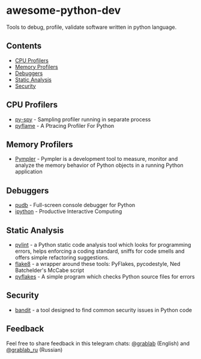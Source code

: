 # awesome-python-dev

Tools to debug, profile, validate software written in python language.

## Contents

* [CPU Profilers](#cpu-profilers)
* [Memory Profilers](#memory-profilers)
* [Debuggers](#debuggers)
* [Static Analysis](#static-analysis)
* [Security](#security)

## CPU Profilers

* [py-spy](https://github.com/benfred/py-spy) - Sampling profiler running in separate process
* [pyflame](https://github.com/uber-archive/pyflame) - A Ptracing Profiler For Python

## Memory Profilers

* [Pympler](https://github.com/pympler/pympler) - Pympler is a development tool to measure, monitor and analyze the memory behavior of Python objects in a running Python application

## Debuggers

* [pudb](https://github.com/inducer/pudb) - Full-screen console debugger for Python
* [ipython](https://github.com/ipython/ipython) - Productive Interactive Computing

## Static Analysis

* [pylint](https://github.com/PyCQA/pylint) - a Python static code analysis tool which looks for programming errors, helps enforcing a coding standard, sniffs for code smells and offers simple refactoring suggestions.
* [flake8](https://github.com/PyCQA/flake8) - a wrapper around these tools: PyFlakes, pycodestyle, Ned Batchelder's McCabe script
* [pyflakes](https://github.com/PyCQA/pyflakes) - A simple program which checks Python source files for errors

## Security

* [bandit](https://github.com/PyCQA/bandit) -  a tool designed to find common security issues in Python code

## Feedback

Feel free to share feedback in this telegram chats: [@grablab](https://t.me/grablab) (English) and [@grablab_ru](https://t.me/grablab_ru) (Russian)
